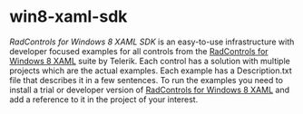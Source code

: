 win8-xaml-sdk
=============

*RadControls for Windows 8 XAML SDK* is an easy-to-use infrastructure with developer focused examples for all controls from the [RadControls for Windows 8 XAML](http://www.telerik.com/products/windows-8/controls-xaml.aspx) suite by Telerik. Each control has a solution with multiple projects which are the actual examples. Each example has a Description.txt file that describes it in a few sentences. To run the examples you need to install a trial or developer version of [RadControls for Windows 8 XAML](http://www.telerik.com/products/windows-8/controls-xaml.aspx) and add a reference to it in the project of your interest.
